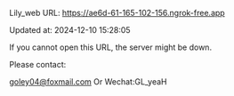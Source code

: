 Lily_web URL: https://ae6d-61-165-102-156.ngrok-free.app

Updated at: 2024-12-10 15:28:05

If you cannot open this URL, the server might be down.

Please contact: 

goley04@foxmail.com Or Wechat:GL_yeaH